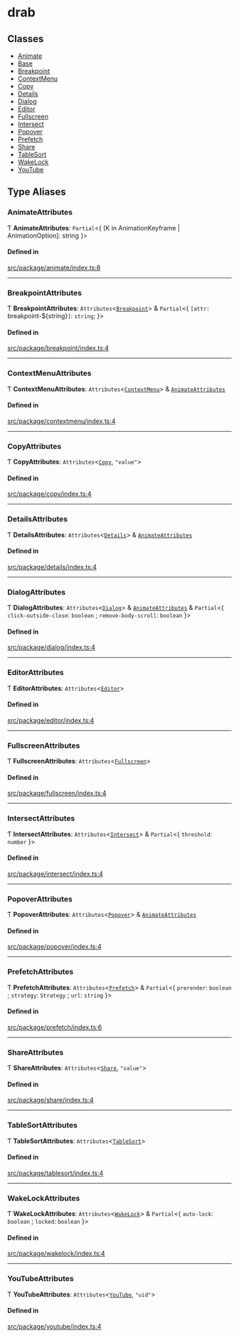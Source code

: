 # drab

## Classes

- [Animate](/docs/classes/Animate.md)
- [Base](/docs/classes/Base.md)
- [Breakpoint](/docs/classes/Breakpoint.md)
- [ContextMenu](/docs/classes/ContextMenu.md)
- [Copy](/docs/classes/Copy.md)
- [Details](/docs/classes/Details.md)
- [Dialog](/docs/classes/Dialog.md)
- [Editor](/docs/classes/Editor.md)
- [Fullscreen](/docs/classes/Fullscreen.md)
- [Intersect](/docs/classes/Intersect.md)
- [Popover](/docs/classes/Popover.md)
- [Prefetch](/docs/classes/Prefetch.md)
- [Share](/docs/classes/Share.md)
- [TableSort](/docs/classes/TableSort.md)
- [WakeLock](/docs/classes/WakeLock.md)
- [YouTube](/docs/classes/YouTube.md)

## Type Aliases

### AnimateAttributes

Ƭ **AnimateAttributes**: `Partial`\<\{ [K in AnimationKeyframe \| AnimationOption]: string }\>

#### Defined in

[src/package/animate/index.ts:8](https://github.com/rossrobino/components/blob/6ae6acc1b24dbfb595bbe0e6678d9a6deb35d050/src/package/animate/index.ts#L8)

---

### BreakpointAttributes

Ƭ **BreakpointAttributes**: `Attributes`\<[`Breakpoint`](/docs/classes/Breakpoint.md)\> & `Partial`\<\{ `[attr: `breakpoint-${string}`]`: `string`; }\>

#### Defined in

[src/package/breakpoint/index.ts:4](https://github.com/rossrobino/components/blob/6ae6acc1b24dbfb595bbe0e6678d9a6deb35d050/src/package/breakpoint/index.ts#L4)

---

### ContextMenuAttributes

Ƭ **ContextMenuAttributes**: `Attributes`\<[`ContextMenu`](/docs/classes/ContextMenu.md)\> & [`AnimateAttributes`](/docs/modules.md#animateattributes)

#### Defined in

[src/package/contextmenu/index.ts:4](https://github.com/rossrobino/components/blob/6ae6acc1b24dbfb595bbe0e6678d9a6deb35d050/src/package/contextmenu/index.ts#L4)

---

### CopyAttributes

Ƭ **CopyAttributes**: `Attributes`\<[`Copy`](/docs/classes/Copy.md), `"value"`\>

#### Defined in

[src/package/copy/index.ts:4](https://github.com/rossrobino/components/blob/6ae6acc1b24dbfb595bbe0e6678d9a6deb35d050/src/package/copy/index.ts#L4)

---

### DetailsAttributes

Ƭ **DetailsAttributes**: `Attributes`\<[`Details`](/docs/classes/Details.md)\> & [`AnimateAttributes`](/docs/modules.md#animateattributes)

#### Defined in

[src/package/details/index.ts:4](https://github.com/rossrobino/components/blob/6ae6acc1b24dbfb595bbe0e6678d9a6deb35d050/src/package/details/index.ts#L4)

---

### DialogAttributes

Ƭ **DialogAttributes**: `Attributes`\<[`Dialog`](/docs/classes/Dialog.md)\> & [`AnimateAttributes`](/docs/modules.md#animateattributes) & `Partial`\<\{ `click-outside-close`: `boolean` ; `remove-body-scroll`: `boolean` }\>

#### Defined in

[src/package/dialog/index.ts:4](https://github.com/rossrobino/components/blob/6ae6acc1b24dbfb595bbe0e6678d9a6deb35d050/src/package/dialog/index.ts#L4)

---

### EditorAttributes

Ƭ **EditorAttributes**: `Attributes`\<[`Editor`](/docs/classes/Editor.md)\>

#### Defined in

[src/package/editor/index.ts:4](https://github.com/rossrobino/components/blob/6ae6acc1b24dbfb595bbe0e6678d9a6deb35d050/src/package/editor/index.ts#L4)

---

### FullscreenAttributes

Ƭ **FullscreenAttributes**: `Attributes`\<[`Fullscreen`](/docs/classes/Fullscreen.md)\>

#### Defined in

[src/package/fullscreen/index.ts:4](https://github.com/rossrobino/components/blob/6ae6acc1b24dbfb595bbe0e6678d9a6deb35d050/src/package/fullscreen/index.ts#L4)

---

### IntersectAttributes

Ƭ **IntersectAttributes**: `Attributes`\<[`Intersect`](/docs/classes/Intersect.md)\> & `Partial`\<\{ `threshold`: `number` }\>

#### Defined in

[src/package/intersect/index.ts:4](https://github.com/rossrobino/components/blob/6ae6acc1b24dbfb595bbe0e6678d9a6deb35d050/src/package/intersect/index.ts#L4)

---

### PopoverAttributes

Ƭ **PopoverAttributes**: `Attributes`\<[`Popover`](/docs/classes/Popover.md)\> & [`AnimateAttributes`](/docs/modules.md#animateattributes)

#### Defined in

[src/package/popover/index.ts:4](https://github.com/rossrobino/components/blob/6ae6acc1b24dbfb595bbe0e6678d9a6deb35d050/src/package/popover/index.ts#L4)

---

### PrefetchAttributes

Ƭ **PrefetchAttributes**: `Attributes`\<[`Prefetch`](/docs/classes/Prefetch.md)\> & `Partial`\<\{ `prerender`: `boolean` ; `strategy`: `Strategy` ; `url`: `string` }\>

#### Defined in

[src/package/prefetch/index.ts:6](https://github.com/rossrobino/components/blob/6ae6acc1b24dbfb595bbe0e6678d9a6deb35d050/src/package/prefetch/index.ts#L6)

---

### ShareAttributes

Ƭ **ShareAttributes**: `Attributes`\<[`Share`](/docs/classes/Share.md), `"value"`\>

#### Defined in

[src/package/share/index.ts:4](https://github.com/rossrobino/components/blob/6ae6acc1b24dbfb595bbe0e6678d9a6deb35d050/src/package/share/index.ts#L4)

---

### TableSortAttributes

Ƭ **TableSortAttributes**: `Attributes`\<[`TableSort`](/docs/classes/TableSort.md)\>

#### Defined in

[src/package/tablesort/index.ts:4](https://github.com/rossrobino/components/blob/6ae6acc1b24dbfb595bbe0e6678d9a6deb35d050/src/package/tablesort/index.ts#L4)

---

### WakeLockAttributes

Ƭ **WakeLockAttributes**: `Attributes`\<[`WakeLock`](/docs/classes/WakeLock.md)\> & `Partial`\<\{ `auto-lock`: `boolean` ; `locked`: `boolean` }\>

#### Defined in

[src/package/wakelock/index.ts:4](https://github.com/rossrobino/components/blob/6ae6acc1b24dbfb595bbe0e6678d9a6deb35d050/src/package/wakelock/index.ts#L4)

---

### YouTubeAttributes

Ƭ **YouTubeAttributes**: `Attributes`\<[`YouTube`](/docs/classes/YouTube.md), `"uid"`\>

#### Defined in

[src/package/youtube/index.ts:4](https://github.com/rossrobino/components/blob/6ae6acc1b24dbfb595bbe0e6678d9a6deb35d050/src/package/youtube/index.ts#L4)
